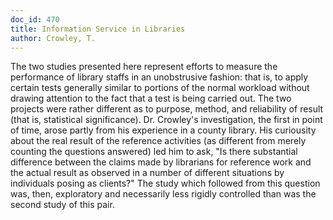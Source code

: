 ```yaml
---
doc_id: 470
title: Information Service in Libraries
author: Crowley, T.
---
```


The two studies presented here represent efforts
to measure the performance of library staffs in an unobstrusive
fashion:  that is, to apply certain tests generally
similar to portions of the normal workload without drawing
attention to the fact that a test is being carried out.  The
two projects were rather different as to purpose, method,
and reliability of result (that is, statistical significance).
Dr. Crowley's investigation, the first in point of time,
arose partly from his experience in a county library.  His
curiousity about the real result of the reference activities
(as different from merely counting the questions answered)
led him to ask, "Is there substantial difference between the
claims made by librarians for reference work and the actual
result as observed in a number of different situations by
individuals posing as clients?"  The study which followed
from this question was, then, exploratory and necessarily
less rigidly controlled than was the second study of this
pair.